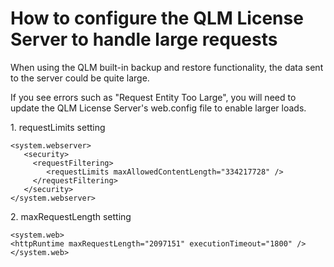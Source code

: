 # How to configure the QLM License Server to handle large requests

When using the QLM built-in backup and restore functionality, the data sent to the server could be quite large.

If you see errors such as "Request Entity Too Large", you will need to update the QLM License Server's web.config file to enable larger loads.

1\. requestLimits setting

```
<system.webserver>
   <security>
     <requestFiltering>
        <requestLimits maxAllowedContentLength="334217728" />
     </requestFiltering>
   </security>
</system.webserver>
```

2\. maxRequestLength setting

```
<system.web>
<httpRuntime maxRequestLength="2097151" executionTimeout="1800" />
</system.web>
```
